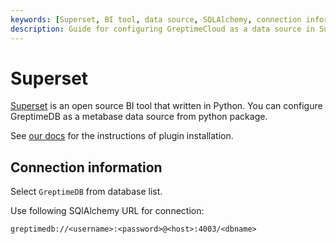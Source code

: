 ```yaml
---
keywords: [Superset, BI tool, data source, SQLAlchemy, connection information]
description: Guide for configuring GreptimeCloud as a data source in Superset, including connection information and SQLAlchemy URL format.
---
```


# Superset

[Superset](https://superset.apache.org) is an open source BI tool that written
in Python. You can configure GreptimeDB as a metabase data source from python
package.

See [our docs](https://docs.greptime.com/nightly/user-guide/integrations/superset) for
the instructions of plugin installation.

## Connection information

Select `GreptimeDB` from database list.

Use following SQlAlchemy URL for connection:

```
greptimedb://<username>:<password>@<host>:4003/<dbname>
```
